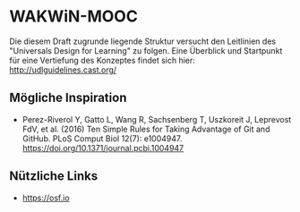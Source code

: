 # WAKWiN-MOOC

Die diesem Draft zugrunde liegende Struktur versucht den Leitlinien des "Universals Design for Learning" zu folgen. 
Eine Überblick und Startpunkt für eine Vertiefung des Konzeptes findet sich hier: http://udlguidelines.cast.org/

## Mögliche Inspiration

- Perez-Riverol Y, Gatto L, Wang R, Sachsenberg T, Uszkoreit J, Leprevost FdV, et al. (2016) Ten Simple Rules for Taking Advantage of Git and GitHub. PLoS Comput Biol 12(7): e1004947. https://doi.org/10.1371/journal.pcbi.1004947

## Nützliche Links

- https://osf.io
